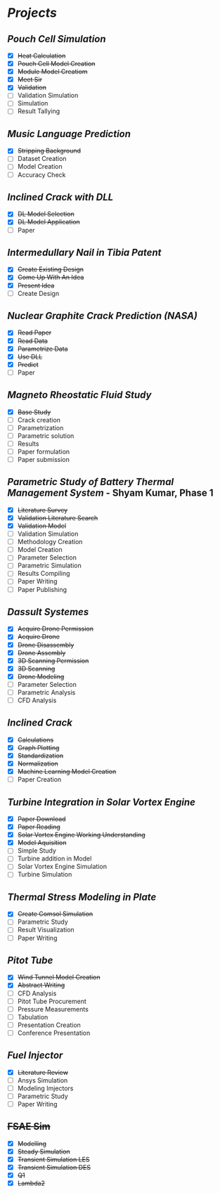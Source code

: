 # *Projects*

## *Pouch Cell Simulation*

* [x] ~~Heat Calculation~~
* [x] ~~Pouch Cell Model Creation~~
* [x] ~~Module Model Creatiom~~
* [x] ~~Meet Sir~~
* [x] ~~Validation~~
* [ ] Validation Simulation
* [ ] Simulation
* [ ] Result Tallying

## *Music Language Prediction*

* [x] ~~Stripping Background~~
* [ ] Dataset Creation
* [ ] Model Creation
* [ ] Accuracy Check

## *Inclined Crack with DLL*

* [x] ~~DL Model Selection~~
* [x] ~~DL Model Application~~
* [ ] Paper

## *Intermedullary Nail in Tibia Patent*

* [x] ~~Create Existing Design~~
* [x] ~~Come Up With An Idea~~
* [x] ~~Present Idea~~
* [ ] Create Design

## *Nuclear Graphite Crack Prediction (NASA)*

* [x] ~~Read Paper~~
* [x] ~~Read Data~~
* [x] ~~Parametrize Data~~
* [x] ~~Use DLL~~
* [x] ~~Predict~~
* [ ] Paper

## *Magneto Rheostatic Fluid Study*

* [x] ~~Base Study~~
* [ ] Crack creation
* [ ] Parametrization
* [ ] Parametric solution
* [ ] Results
* [ ] Paper formulation
* [ ] Paper submission

## *Parametric Study of Battery Thermal Management System* - Shyam Kumar, Phase 1

* [x] ~~Literature Survey~~
* [x] ~~Validation Literature Search~~
* [x] ~~Validation Model~~
* [ ] Validation Simulation
* [ ] Methodology Creation
* [ ] Model Creation
* [ ] Parameter Selection
* [ ] Parametric Simulation
* [ ] Results Compiling
* [ ] Paper Writing
* [ ] Paper Publishing

## *Dassult Systemes*

* [x] ~~Acquire Drone Permission~~
* [x] ~~Acquire Drone~~
* [x] ~~Drone Disassembly~~
* [x] ~~Drone Assembly~~
* [x] ~~3D Scanning Permission~~
* [x] ~~3D Scanning~~
* [x] ~~Drone Modeling~~
* [ ] Parameter Selection
* [ ] Parametric Analysis
* [ ] CFD Analysis

## *Inclined Crack*

* [x] ~~Calculations~~
* [x] ~~Graph Plotting~~
* [x] ~~Standardization~~
* [x] ~~Normalization~~
* [x] ~~Machine Learning Model Creation~~
* [ ] Paper Creation

## *Turbine Integration in Solar Vortex Engine*

* [x] ~~Paper Download~~
* [x] ~~Paper Reading~~
* [x] ~~Solar Vortex Engine Working Understanding~~
* [x] ~~Model Aquisition~~
* [ ] Simple Study
* [ ] Turbine addition in Model
* [ ] Solar Vortex Engine Simulation
* [ ] Turbine Simulation

## *Thermal Stress Modeling in Plate*

* [x] ~~Create Comsol Simulation~~
* [ ] Parametric Study
* [ ] Result Visualization
* [ ] Paper Writing

## *Pitot Tube*

* [x] ~~Wind Tunnel Model Creation~~
* [x] ~~Abstract Writing~~
* [ ] CFD Analysis
* [ ] Pitot Tube Procurement
* [ ] Pressure Measurements
* [ ] Tabulation
* [ ] Presentation Creation
* [ ] Conference Presentation

## *Fuel Injector*

* [x] ~~Literature Review~~
* [ ] Ansys Simulation
* [ ] Modeling Imjectors
* [ ] Parametric Study
* [ ] Paper Writing

## ~~FSAE Sim~~

* [x] ~~Modelling~~
* [x] ~~Steady Simulation~~
* [x] ~~Transient Simulation LES~~
* [x] ~~Transient Simulation DES~~
* [x] ~~Q1~~
* [x] ~~Lambda2~~
